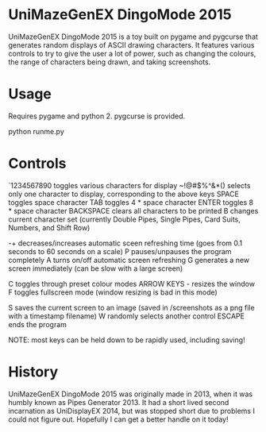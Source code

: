 UniMazeGenEX DingoMode 2015
==========================

UniMazeGenEX DingoMode 2015 is a toy built on pygame and pygcurse that generates random displays of ASCII drawing characters. It features various controls to try to give the user a lot of  power, such as changing the colours, the range of characters being drawn, and taking screenshots.

Usage
=====

Requires pygame and python 2. pygcurse is provided.

python runme.py

Controls
========
`1234567890 toggles various characters for display
~!@#$%^&*() selects only one character to display, corresponding to the above keys
SPACE toggles space character
TAB toggles 4 * space character
ENTER toggles 8 * space character
BACKSPACE clears all characters to be printed
B changes current character set (currently Double Pipes, Single Pipes, Card Suits, Numbers, and Shift Row)

-+ decreases/increases automatic sceen refreshing time (goes from 0.1 seconds to 60 seconds on a scale)
P pauses/unpauses the program completely
A turns on/off automatic screen refreshing
G generates a new screen immediately (can be slow with a large screen)

C toggles through preset colour modes
ARROW KEYS - resizes the window
F toggles fullscreen mode (window resizing is bad in this mode)

S saves the current screen to an image (saved in /screenshots as a png file with a timestamp filename)
W randomly selects another control
ESCAPE ends the program

NOTE: most keys can be held down to be rapidly used, including saving!

History
=======
UniMazeGenEX DingoMode 2015 was originally made in 2013, when it was humbly known as Pipes Generator 2013. It had a short lived second incarnation as UniDisplayEX 2014, but was stopped short due to problems I could not figure out. Hopefully I can get a better handle on it today!